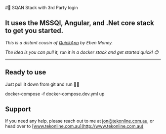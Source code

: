 #🦢 SQAN Stack with 3rd Party login

## It uses the MS**SQ**l, **A**ngular, and .**N**et core stack to get you started.

*This is a distant cousin of [QuickApp](https://github.com/emonney/QuickApp) by Eben Money.*

*The idea is you can pull it, run it in a docker stack and get started quick! 😉*

---

## Ready to use

Just pull it down from git and run 👨‍💻

docker-compose -f docker-compose.dev.yml up


## Support

If you need any help, please reach out to me at [jon@tekonline.com.au](mailto:jon@tekonline.com.au), or head over to [www.tekonline.com.au](http://www.tekonline.com.au)
